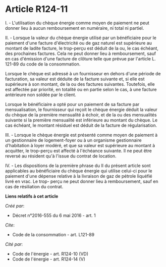 # Article R124-11

I. - L'utilisation du chèque énergie comme moyen de paiement ne peut donner lieu à aucun remboursement en numéraire, ni total
ni partiel.

II. - Lorsque la valeur du chèque énergie utilisé par un bénéficiaire pour le paiement d'une facture d'électricité ou de gaz
naturel est supérieure au montant de ladite facture, le trop-perçu est déduit de la ou, le cas échéant, des prochaines
factures. Cela ne peut donner lieu à remboursement, sauf en cas d'émission d'une facture de clôture telle que prévue par
l'article L. 121-89 du code de la consommation.

Lorsque le chèque est adressé à un fournisseur en dehors d'une période de facturation, sa valeur est déduite de la facture
suivante et, si elle est supérieure à son montant, de la ou des factures suivantes. Toutefois, elle est affectée par
priorité, en totalité ou en partie selon le cas, à une facture antérieure non soldée par le client.

Lorsque le bénéficiaire a opté pour un paiement de sa facture par mensualisation, le fournisseur qui reçoit le chèque énergie
déduit la valeur du chèque de la première mensualité à échoir, et de la ou des mensualités suivante si la première mensualité
est inférieure au montant du chèque. Le cas échéant, le montant résiduel est déduit de la facture de régularisation.

III. - Lorsque le chèque énergie est présenté comme moyen de paiement à un gestionnaire de logement-foyer ou à un organisme
gestionnaire d'habitation à loyer modéré, et que sa valeur est supérieure au montant à acquitter, le trop-perçu est affecté à
l'échéance suivante. Il ne peut être reversé au résident qu'à l'issue du contrat de location.

IV. - Les dispositions de la première phrase du II du présent article sont applicables au bénéficiaire du chèque énergie qui
utilise celui-ci pour le paiement d'une dépense relative à la livraison de gaz de pétrole liquéfié livré en vrac. Le trop-
perçu ne peut donner lieu à remboursement, sauf en cas de résiliation du contrat.

**Liens relatifs à cet article**

_Créé par_:

  - Décret n°2016-555 du 6 mai 2016 - art. 1

_Cite_:

  - Code de la consommation - art. L121-89

_Cité par_:

  - Code de l'énergie - art. R124-10 (VD)
  - Code de l'énergie - art. R124-14 (V)

